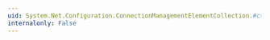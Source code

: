 ```yaml
---
uid: System.Net.Configuration.ConnectionManagementElementCollection.#ctor
internalonly: False
---
```

